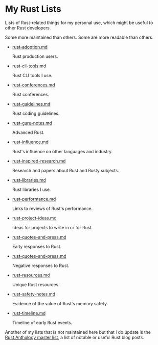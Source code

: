 # My Rust Lists

Lists of Rust-related things for my personal use,
which might be useful to other Rust developers.

Some more maintained than others.
Some are more readable than others.

- [rust-adoption.md](rust-adoption.md)

  Rust production users.

- [rust-cli-tools.md](rust-cli-tools.md)

  Rust CLI tools I use.

- [rust-conferences.md](rust-conferences.md)

  Rust conferences.

- [rust-guidelines.md](rust-guidelines.md)

  Rust coding guidelines.

- [rust-guru-notes.md](rust-guru-notes.md)

  Advanced Rust.

- [rust-influence.md](rust-influence.md)

  Rust's influence on other languages and industry.

- [rust-inspired-research.md](rust-inspired-research.md)

  Research and papers about Rust and Rusty subjects.

- [rust-libraries.md](rust-libraries.md)

  Rust libraries I use.

- [rust-performance.md](rust-performance.md)

  Links to reviews of Rust's performance.

- [rust-project-ideas.md](rust-project-ideas.md)

  Ideas for projects to write in or for Rust.

- [rust-quotes-and-press.md](rust-quotes-and-press.md)

  Early responses to Rust.

- [rust-quotes-and-press.md](rust-quotes-and-press-neg.md)

  Negative responses to Rust.

- [rust-resources.md](rust-resources.md)

  Unique Rust resources.

- [rust-safety-notes.md](rust-safety-notes.md)

  Evidence of the value of Rust's memory safety.

- [rust-timeline.md](rust-timeline.md)

  Timeline of early Rust events.


Another of my lists that is not maintained here but that I do update is the
[Rust Anthology master list][aml], a list of notable or useful Rust blog posts.

[aml]: https://github.com/brson/rust-anthology/blob/master/master-list.md
